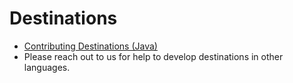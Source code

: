 # Destinations

* [Contributing Destinations \(Java\)](https://github.com/airbytehq/airbyte/blob/master/airbyte-integrations/connector-templates/java-destination/README.md)
* Please reach out to us for help to develop destinations in other languages.

